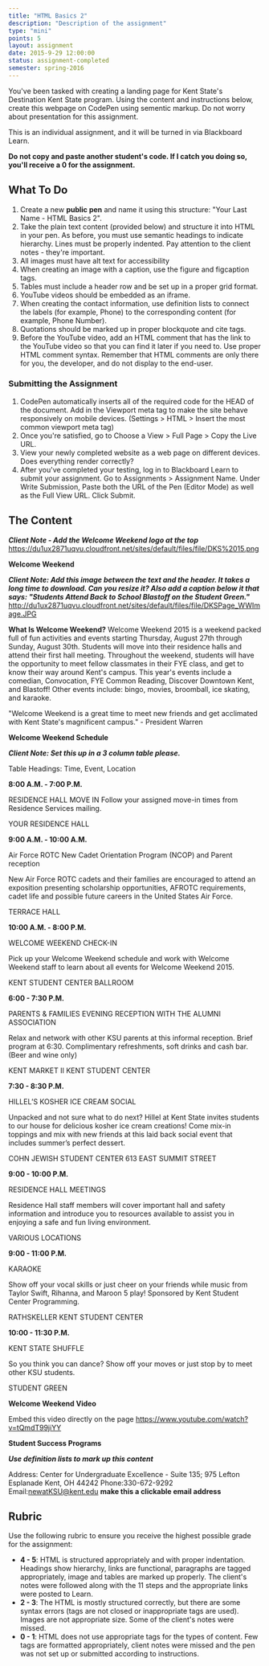 ```yaml
---
title: "HTML Basics 2"
description: "Description of the assignment"
type: "mini"
points: 5
layout: assignment
date: 2015-9-29 12:00:00
status: assignment-completed
semester: spring-2016
---
```


You've been tasked with creating a landing page for Kent State's Destination Kent State program.  Using the content and instructions below, create this webpage on CodePen using sementic markup.  Do not worry about presentation for this assignment.

This is an individual assignment, and it will be turned in via Blackboard Learn.  

**Do not copy and paste another student's code.  If I catch you doing so, you'll receive a 0 for the assignment.**

## What To Do

1. Create a new **public pen** and name it using this structure: "Your Last Name - HTML Basics 2".
2. Take the plain text content (provided below) and structure it into HTML in your pen.  As before, you must use semantic headings to indicate hierarchy.  Lines must be properly indented.  Pay attention to the client notes - they're important.
3. All images must have alt text for accessibility
4. When creating an image with a caption, use the figure and figcaption tags.
5. Tables must include a header row and be set up in a proper grid format.
6. YouTube videos should be embedded as an iframe.
7. When creating the contact information, use definition lists to connect the labels (for example, Phone) to the corresponding content (for example, Phone Number).
8. Quotations should be marked up in proper blockquote and cite tags.
9. Before the YouTube video, add an HTML comment that has the link to the YouTube video so that you can find it later if you need to.  Use proper HTML comment syntax.  Remember that HTML comments are only there for you, the developer, and do not display to the end-user.

### Submitting the Assignment
1. CodePen automatically inserts all of the required code for the HEAD of the document.  Add in the Viewport meta tag to make the site behave responsively on mobile devices. (Settings > HTML > Insert the most common viewport meta tag) 
2. Once you're satisfied, go to Choose a View > Full Page > Copy the Live URL. 
3. View your newly completed website as a web page on different devices.  Does everything render correctly? 
4. After you've completed your testing, log in to Blackboard Learn to submit your assignment.  Go to Assignments > Assignment Name.  Under Write Submission, Paste both the URL of the Pen (Editor Mode) as well as the Full View  URL.  Click Submit.

## The Content 

***Client Note - Add the Welcome Weekend logo at the top*** <a href="https://du1ux2871uqvu.cloudfront.net/sites/default/files/file/DKS%2015.png">https://du1ux2871uqvu.cloudfront.net/sites/default/files/file/DKS%2015.png</a>

**Welcome Weekend**

***Client Note: Add this image between the text and the header.  It takes a long time to download.  Can you resize it?  Also add a caption below it that says: "Students Attend Back to School Blastoff on the Student Green."*** <a href="http://du1ux2871uqvu.cloudfront.net/sites/default/files/file/DKSPage_WWImage.JPG">http://du1ux2871uqvu.cloudfront.net/sites/default/files/file/DKSPage_WWImage.JPG</a>

**What Is Welcome Weekend?**
Welcome Weekend 2015 is a weekend packed full of fun activities and events starting Thursday, August 27th through Sunday, August 30th. Students will move into their residence halls and attend their first hall meeting. Throughout the weekend, students will have the opportunity to meet fellow classmates in their FYE class, and get to know their way around Kent's campus. This year's events include a comedian, Convocation, FYE Common Reading, Discover Downtown Kent, and Blastoff! Other events include: bingo, movies, broomball, ice skating, and karaoke.

"Welcome Weekend is a great time to meet new friends and get acclimated with Kent State's magnificent campus." - President Warren

**Welcome Weekend Schedule**

***Client Note:  Set this up in a 3 column table please.***

Table Headings: Time, Event, Location

**8:00 A.M. - 7:00 P.M.**

RESIDENCE HALL MOVE IN
Follow your assigned move-in times from Residence Services mailing.

YOUR RESIDENCE HALL

**9:00 A.M. - 10:00 A.M.**

Air Force ROTC New Cadet Orientation Program (NCOP) and Parent reception

New Air Force ROTC cadets and their families are encouraged to attend an
exposition presenting scholarship opportunities, AFROTC requirements, cadet life and possible future careers in the United States Air Force.  

TERRACE HALL

**10:00 A.M. - 8:00 P.M.**

WELCOME WEEKEND CHECK-IN

Pick up your Welcome Weekend schedule and work with Welcome Weekend staff to learn about all events for Welcome Weekend 2015.

KENT STUDENT CENTER BALLROOM

**6:00 - 7:30 P.M.**

PARENTS & FAMILIES EVENING RECEPTION WITH THE ALUMNI ASSOCIATION

Relax and network with other KSU parents at this informal reception. Brief program at 6:30. Complimentary refreshments, soft drinks and cash bar. (Beer and wine only)

KENT MARKET II
KENT STUDENT CENTER

**7:30 - 8:30 P.M.**

HILLEL’S KOSHER ICE CREAM SOCIAL

Unpacked and not sure what to do next? Hillel at Kent State invites students to our house for delicious kosher ice cream creations! Come mix-in toppings and mix with new friends at this laid back social event that includes summer’s perfect dessert.

COHN JEWISH STUDENT CENTER
613 EAST SUMMIT STREET

**9:00 - 10:00 P.M.**

RESIDENCE HALL MEETINGS

Residence Hall staff members will cover important hall and safety information and introduce you to resources available to assist you in enjoying a safe and fun living environment.

VARIOUS LOCATIONS

**9:00 - 11:00 P.M.**

KARAOKE

Show off your vocal skills or just cheer on your friends while music from Taylor Swift, Rihanna, and Maroon 5 play! Sponsored by Kent Student Center Programming.

RATHSKELLER
KENT STUDENT CENTER

**10:00 - 11:30 P.M.**

KENT STATE SHUFFLE

So you think you can dance? Show off your moves or just stop by to meet other KSU students.

STUDENT GREEN


**Welcome Weekend Video**

Embed this video directly on the page <a href="https://www.youtube.com/watch?v=tQmdT99jiYY">https://www.youtube.com/watch?v=tQmdT99jiYY</a>

**Student Success Programs** 

***Use definition lists to mark up this content***

Address: Center for Undergraduate Excellence - Suite 135; 975 Lefton Esplanade Kent, OH 44242
Phone:330-672-9292
Email:newatKSU@kent.edu **make this a clickable email address**

## Rubric

Use the following rubric to ensure you receive the highest possible grade for the assignment:

* **4 - 5**: HTML is structured appropriately and with proper indentation.  Headings show hierarchy, links are functional, paragraphs are tagged appropriately, image and tables are marked up properly.  The client's notes were followed along with the 11 steps and the appropriate links were posted to Learn.
* **2 - 3**: The HTML is mostly structured correctly, but there are some syntax errors (tags are not closed or inappropriate tags are used).  Images are not appropriate size.  Some of the client's notes were missed.
* **0 - 1**: HTML does not use appropriate tags for the types of content.  Few tags are formatted appropriately, client notes were missed and the pen was not set up or submitted according to instructions.  